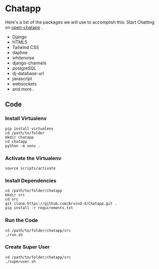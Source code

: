 
# Chatapp

Here's a list of the packages we will use to accomplish this:
Start Chatting on  [open-chatapp](https://open-chatapp.herokuapp.com/) .

-   Django
-   HTML5
-   Tailwind CSS
-  daphne
- whitenoise
- django-channels
- postgreSQL
- dj-database-url
- javascript
- websockets
-   and more .

## Code 

### Install Virtualenv 
```
pip install virtualenv
cd /path/to/folder
mkdir chatapp
cd chatapp
python -m venv .
```
### Activate the Virtualenv
```
source scripts/activate
```
### Install Dependencies
```
cd /path/to/folder/chatapp
mkdir src
cd src 
git clone https://github.com/Arvind-4/Chatapp.git .
pip install -r requirements.txt
```

### Run the Code
```
cd /path/to/folder/chatapp/src
./run.sh
```

### Create Super User
```
cd /path/to/folder/chatapp/src
./superuser.sh
```
